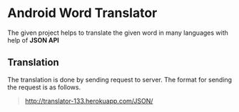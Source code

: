 # Android Word Translator
The given project helps to translate the given word in many languages with help of **JSON API**

## Translation
The translation is done by sending request to server.
The format for sending the request is as follows.
> http://translator-133.herokuapp.com/JSON/<word>
